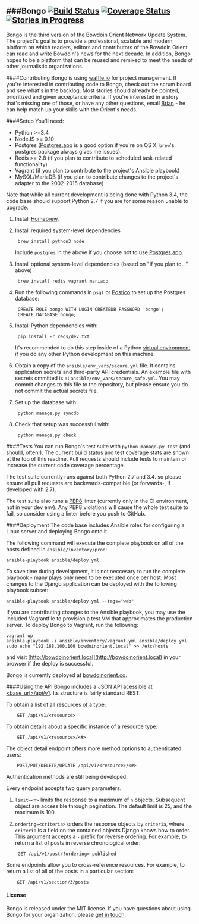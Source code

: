 ###Bongo
[![Build Status](https://img.shields.io/travis/BowdoinOrient/bongo/develop.svg?style=flat)](https://travis-ci.org/BowdoinOrient/bongo) [![Coverage Status](https://img.shields.io/coveralls/BowdoinOrient/bongo/develop.svg?style=flat)](https://coveralls.io/r/BowdoinOrient/bongo?branch=develop)  [![Stories in Progress](https://badge.waffle.io/BowdoinOrient/bongo.svg?label=In%20Progress&title=In%20Progress)](http://waffle.io/BowdoinOrient/bongo)
---
Bongo is the third version of the Bowdoin Orient Network Update System. The project's goal is to provide a professional, scalable and modern platform on which readers, editors and contributors of the Bowdoin Orient can read and write Bowdoin's news for the next decade. In addition, Bongo hopes to be a platform that can be reused and remixed to meet the needs of other journalistic organizations.

####Contributing
Bongo is using [waffle.io](http://waffle.io/BowdoinOrient/bongo) for project management. If you're interested in contributing code to Bongo, check out the scrum board and see what's in the backlog. Most stories should already be pointed, prioritized and given acceptance criteria. If you're interested in a story that's missing one of those, or have any other questions, email [Brian](mailto:bjacobel@gmail.com) - he can help match up your skills with the Orient's needs.


####Setup
You'll need:

- Python >=3.4
- NodeJS >= 0.10
- Postgres ([Postgres.app](http://postgresapp.com) is a good option if you're on OS X, `brew`'s postgres package always gives me issues).
- Redis >= 2.8 (if you plan to contribute to scheduled task-related functionality)
- Vagrant (if you plan to contribute to the project's Ansible playbook)
- MySQL/MariaDB (if you plan to contribute changes to the project's adapter to the 2002-2015 database)

Note that while all current development is being done with Python 3.4, the code base should support Python 2.7 if you are for some reason unable to upgrade.

1. Install [Homebrew](https://brew.sh).

2. Install required system-level dependencies

        brew install python3 node

	Include `postgres` in the above if you choose not to use [Postgres.app](http://postgresapp.com).

3. Install optional system-level dependencies (based on "If you plan to..." above)

        brew install redis vagrant mariadb


4. Run the following commands in `psql` or [Postico](https://eggerapps.at/postico/) to set up the Postgres database:

        CREATE ROLE bongo WITH LOGIN CREATEDB PASSWORD 'bongo';
        CREATE DATABASE bongo;

5. Install Python dependencies with:

        pip install -r reqs/dev.txt

	It's recommended to do this step inside of a Python [virtual environment](http://docs.python-guide.org/en/latest/dev/virtualenvs/) if you do any other Python development on this machine.

6. Obtain a copy of the `ansible/env_vars/secure.yml` file. It contains application secrets and third-party API credentials. An example file with secrets ommitted is at `ansible/env_vars/secure_safe.yml`. You may commit changes to this file to the repository, but please ensure you do not commit the actual secrets file.

7. Set up the database with:

        python manage.py syncdb

8. Check that setup was successful with:

        python manage.py check

####Tests
You can run Bongo's test suite with `python manage.py test` (and should, often!). The current build status and test coverage stats are shown at the top of this readme. Pull requests should include tests to maintain or increase the current code coverage percentage.

The test suite currently runs against both Python 2.7 and 3.4. so please ensure all pull requests are backwards-compatible (or forwards-, if developed with 2.7).

The test suite also runs a [PEP8](https://www.python.org/dev/peps/pep-0008/) linter (currently only in the CI environment, not in your dev env). Any PEP8 violations will cause the whole test suite to fail, so consider using a linter before you push to GitHub.

####Deployment
The code base includes Ansible roles for configuring a Linux server and deploying Bongo onto it.

The following command will execute the complete playbook on all of the hosts defined in `ansible/inventory/prod`:

    ansible-playbook ansible/deploy.yml

To save time during development, it is not neccesary to run the complete playbook - many plays only need to be executed once per host. Most changes to the Django application can be deployed with the following playbook subset:

    ansible-playbook ansible/deploy.yml --tags="web"

If you are contributing changes to the Ansible playbook, you may use the included Vagrantfile to provision a test VM that approximates the production server. To deploy Bongo to Vagrant, run the following:

    vagrant up
    ansible-playbook -i ansible/inventory/vagrant.yml ansible/deploy.yml
    sudo echo "192.168.100.100 bowdoinorient.local" >> /etc/hosts

and visit [http://bowdoinorient.local](http://bowdoinorient.local) in your browser if the deploy is successful.

Bongo is currently deployed at [bowdoinorient.co](http://bowdoinorient.co).


####Using the API
Bongo includes a JSON API acessible at [<base_url>/api/v1](https://bowdoinorient.bjacobel.com/api/v1). Its structure is fairly standard REST.

To obtain a list of all resources of a type:

        GET /api/v1/<resource>

To obtain details about a specific instance of a resource type:

        GET /api/v1/<resource>/<#>

The object detail endpoint offers more method options to authenticated users:

        POST/PUT/DELETE/UPDATE /api/v1/<resource>/<#>

Authentication methods are still being developed.

Every endpoint accepts two query parameters.

1. `limit=<n>` limits the response to a maximum of `n` objects. Subsequent object are accessible through pagination. The default limit is 25, and the maximum is 100.

2. `ordering=<criteria>` orders the response objects by `criteria`, where `criteria` is a field on the contained objects Django knows how to order. This argument accepts a `-` prefix for reverse ordering. For example, to return a list of posts in reverse chronological order:

        GET /api/v1/post/?ordering=-published

Some endpoints allow you to cross-reference resources. For example, to return a  list of all of the posts in a particular section:

        GET /api/v1/section/3/posts


#### License
Bongo is released under the MIT license. If you have questions about using Bongo for your organization, please [get in touch](mailto:bjacobel@gmail.com).
